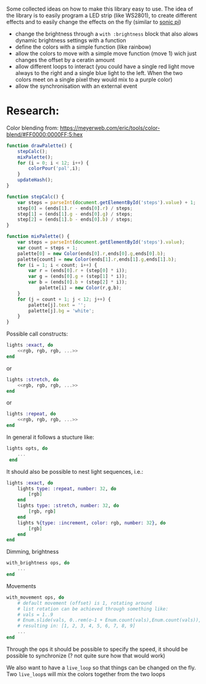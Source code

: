 Some collected ideas on how to make this library easy to use.
The idea of the library is to easily program a LED strip (like WS2801), to create different effects and to easily change the effects on the fly (similar to [sonic pi](https://sonic-pi.net))

* change the brightness through a `with :brightness` block that also alows dynamic brightness settings with a function
* define the colors with a simple function (like rainbow)
* allow the colors to move with a simple move function (move 1) wich just changes the offset by a ceratin amount
* allow different loops to interact (you could have a single red light move always to the right and a single blue light to the left. When the two colors meet on a single pixel they would mix to a purple color)
* allow the synchronisation with an external event

# Research:
Color blending from: https://meyerweb.com/eric/tools/color-blend/#FF0000:0000FF:5:hex
```javascript
function drawPalette() {
	stepCalc();
	mixPalette();
	for (i = 0; i < 12; i++) {
		colorPour('pal',i);
	}		
	updateHash();
}

function stepCalc() {
	var steps = parseInt(document.getElementById('steps').value) + 1;
	step[0] = (ends[1].r - ends[0].r) / steps;
	step[1] = (ends[1].g - ends[0].g) / steps;
	step[2] = (ends[1].b - ends[0].b) / steps;
}

function mixPalette() {
	var steps = parseInt(document.getElementById('steps').value);
	var count = steps + 1;
	palette[0] = new Color(ends[0].r,ends[0].g,ends[0].b);
	palette[count] = new Color(ends[1].r,ends[1].g,ends[1].b);
	for (i = 1; i < count; i++) {
		var r = (ends[0].r + (step[0] * i));
		var g = (ends[0].g + (step[1] * i));
		var b = (ends[0].b + (step[2] * i));
			palette[i] = new Color(r,g,b);
	}
	for (j = count + 1; j < 12; j++) {
		palette[j].text = '';
		palette[j].bg = 'white';
	}
}
```

Possible call constructs:
```elixir
lights :exact, do
	<<rgb, rgb, rgb, ...>>
end
```
or
```elixir
lights :stretch, do
	<<rgb, rgb, rgb, ...>>
end
```
or
```elixir
lights :repeat, do
	<<rgb, rgb, rgb, ...>>
end
```
In general it follows a stucture like:
```elixir
lights opts, do
 	... 
 end
```
It should also be possible to nest light sequences, i.e.:
```elixir
lights :exact, do
	lights type: :repeat, number: 32, do
		[rgb]
	end
	lights type: :stretch, number: 32, do
		[rgb, rgb]
	end
	lights %{type: :increment, color: rgb, number: 32}, do
		[rgb]
	end
end
```

Dimming, brightness
```elixir
with_brightness ops, do
	...
end
```

Movements
```elixir
with_movement ops, do
	# default movement (offset) is 1, rotating around 
	# list rotation can be achieved through something like:
	# vals = 1..9
	# Enum.slide(vals, 0..rem(o-1 + Enum.count(vals),Enum.count(vals)), Enum.count(vals))
	# resulting in: [1, 2, 3, 4, 5, 6, 7, 8, 9]
	...
end
```
Through the ops it should be possible to specify the speed, it should be possible to synchronize (? not quite sure how that would work)

We also want to have a `live_loop` so that things can be changed on the fly.
Two `live_loop`s will mix the colors together from the two loops 